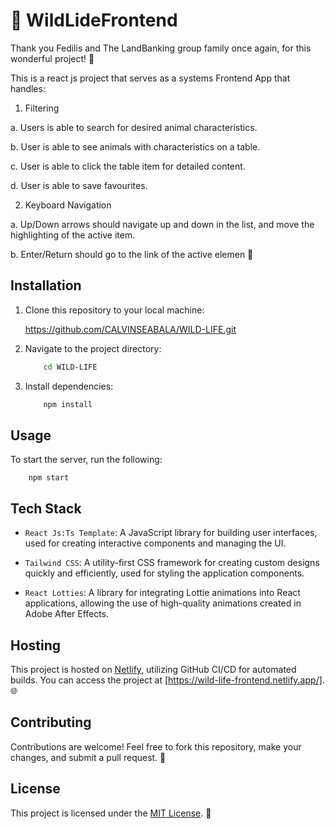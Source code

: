 # 🚀 WildLideFrontend

Thank you  Fedilis and The LandBanking group family once again, for this wonderful project! 🙌

This  is a react js project that serves as a systems Frontend App that handles:

1. Filtering

a. Users is able to search for desired animal characteristics.

b. User is able to see animals with characteristics on a table.

c. User is able to click the table item for detailed content.

d. User is able to save favourites.






2. Keyboard Navigation

a. Up/Down arrows should navigate up and down in the list, and move the highlighting of the active item.

b. Enter/Return should go to the link of the active elemen 🔄



## Installation

1. Clone this repository to your local machine:

      https://github.com/CALVINSEABALA/WILD-LIFE.git

2. Navigate to the project directory:

    ```bash
        cd WILD-LIFE
    ```


3. Install dependencies:

    ```bash
        npm install
    ```

## Usage

To start the server, run the following:

   
        npm start





## Tech Stack


- `React Js:Ts Template`: A JavaScript library for building user interfaces, used for creating interactive components and managing the UI.
- `Tailwind CSS`: A utility-first CSS framework for creating custom designs quickly and efficiently, used for styling the application components.

- `React Lotties`: A library for integrating Lottie animations into React applications, allowing the use of high-quality animations created in Adobe After Effects.



## Hosting

This project is hosted on [Netlify](https://netlify.com/), utilizing GitHub CI/CD for automated builds. 
You can access the project at [https://wild-life-frontend.netlify.app/]. 🌐



## Contributing

Contributions are welcome! Feel free to fork this repository, make your changes, and submit a pull request. 🎉

## License

This project is licensed under the [MIT License](LICENSE). 📝